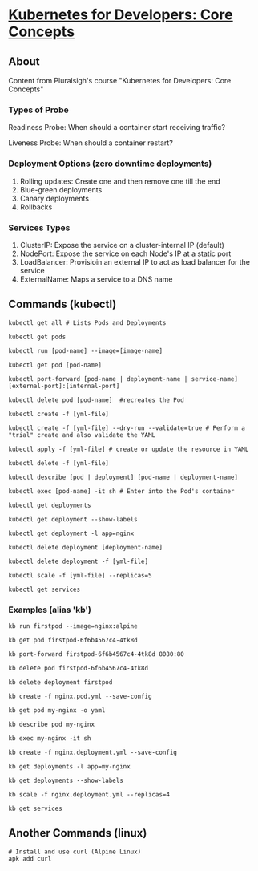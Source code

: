 # [Kubernetes for Developers: Core Concepts](https://app.pluralsight.com/library/courses/bea52e4a-38de-4ba1-8aa4-7787e2edb9a6/table-of-contents)

## About

Content from Pluralsigh's course "Kubernetes for Developers: Core Concepts"

### Types of Probe

Readiness Probe: When should a container start receiving traffic?

Liveness Probe: When should a container restart?

### Deployment Options (zero downtime deployments)

1. Rolling updates: Create one and then remove one till the end
2. Blue-green deployments
3. Canary deployments
4. Rollbacks

### Services Types

1. ClusterIP: Expose the service on a cluster-internal IP (default)
2. NodePort: Expose the service on each Node's IP at a static port
3. LoadBalancer: Provisioin an external IP to act as load balancer for the service
4. ExternalName: Maps a service to a DNS name

## Commands (kubectl)

    kubectl get all # Lists Pods and Deployments

    kubectl get pods

    kubectl run [pod-name] --image=[image-name]

    kubectl get pod [pod-name]

    kubectl port-forward [pod-name | deployment-name | service-name] [external-port]:[internal-port]

    kubectl delete pod [pod-name]  #recreates the Pod

    kubectl create -f [yml-file]

    kubectl create -f [yml-file] --dry-run --validate=true # Perform a "trial" create and also validate the YAML

    kubectl apply -f [yml-file] # create or update the resource in YAML

    kubectl delete -f [yml-file]

    kubectl describe [pod | deployment] [pod-name | deployment-name]

    kubectl exec [pod-name] -it sh # Enter into the Pod's container

    kubectl get deployments

    kubectl get deployment --show-labels

    kubectl get deployment -l app=nginx

    kubectl delete deployment [deployment-name]

    kubectl delete deployment -f [yml-file]

    kubectl scale -f [yml-file] --replicas=5

    kubectl get services

### Examples (alias 'kb')

    kb run firstpod --image=nginx:alpine

    kb get pod firstpod-6f6b4567c4-4tk8d

    kb port-forward firstpod-6f6b4567c4-4tk8d 8080:80

    kb delete pod firstpod-6f6b4567c4-4tk8d

    kb delete deployment firstpod

    kb create -f nginx.pod.yml --save-config

    kb get pod my-nginx -o yaml

    kb describe pod my-nginx

    kb exec my-nginx -it sh

    kb create -f nginx.deployment.yml --save-config

    kb get deployments -l app=my-nginx

    kb get deployments --show-labels

    kb scale -f nginx.deployment.yml --replicas=4

    kb get services

## Another Commands (linux)

    # Install and use curl (Alpine Linux)
    apk add curl




